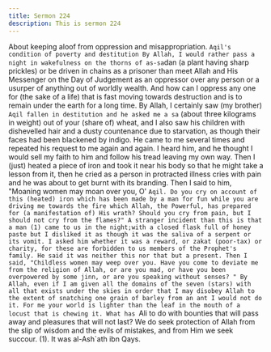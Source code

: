 ```yaml
---
title: Sermon 224
description: This is sermon 224
---
```


About keeping aloof from oppression and misappropriation.
`Aqil's condition of poverty and destitution
By Allah, I would rather pass a night in wakefulness on the thorns of as-sa`dan (a plant
having sharp prickles) or be driven in chains as a prisoner than meet Allah and His Messenger
on the Day of Judgement as an oppressor over any person or a usurper of anything out of
worldly wealth.
And how can I oppress any one for (the sake of a life) that is fast moving towards destruction
and is to remain under the earth for a long time.
By Allah, I certainly saw (my brother) `Aqil fallen in destitution and he asked me a sa` (about
three kilograms in weight) out of your (share of) wheat, and I also saw his children with
dishevelled hair and a dusty countenance due to starvation, as though their faces had been
blackened by indigo. He came to me several times and repeated his request to me again and
again.
I heard him, and he thought I would sell my faith to him and follow his tread leaving my own
way. Then I (just) heated a piece of iron and took it near his body so that he might take a
lesson from it, then he cried as a person in protracted illness cries with pain and he was about
to get burnt with its branding. Then I said to him, "Moaning women may moan over you, O'
`Aqil.
Do you cry on account of this (heated) iron which has been made by a man for fun while you
are driving me towards the fire which Allah, the Powerful, has prepared for (a manifestation
of) His wrath? Should you cry from pain, but I should not cry from the flames?"
A stranger incident than this is that a man (1) came to us in the night;with a closed flask full
of honey paste but I disliked it as though it was the saliva of a serpent or its vomit. I asked
him whether it was a reward, or zakat (poor-tax) or charity, for these are forbidden to us
members of the Prophet's family. He said it was neither this nor that but a present. Then I
said, "Childless women may weep over you. Have you come to deviate me from the religion
of Allah, or are you mad, or have you been overpowered by some jinn, or are you speaking
without senses? "
By Allah, even if I am given all the domains of the seven (stars) with all that exists under the
skies in order that I may disobey Allah to the extent of snatching one grain of barley from an
ant I would not do it. For me your world is lighter than the leaf in the mouth of a locust that is
chewing it.
What has `Ali to do with bounties that will pass away and pleasures that will not last? We do
seek protection of Allah from the slip of wisdom and the evils of mistakes, and from Him we
seek succour.
(1). It was al-Ash`ath ibn Qays.
